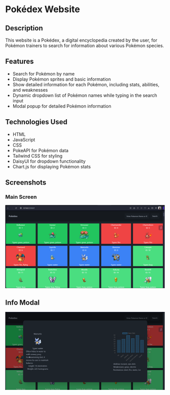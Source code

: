 # Pokédex Website

## Description

This website is a Pokédex, a digital encyclopedia created by the user, for Pokémon trainers to search for information about various Pokémon species.

## Features

- Search for Pokémon by name
- Display Pokémon sprites and basic information
- Show detailed information for each Pokémon, including stats, abilities, and weaknesses
- Dynamic dropdown list of Pokémon names while typing in the search input
- Modal popup for detailed Pokémon information

## Technologies Used

- HTML
- JavaScript
- CSS
- PokeAPI for Pokémon data
- Tailwind CSS for styling
- DaisyUI for dropdown functionality
- Chart.js for displaying Pokémon stats

## Screenshots

### Main Screen

![Pokédex Screenshot](./Screenshots//mainScreen.png)

##

## Info Modal

![Pokédex Screenshot](./Screenshots//infoScreen.png)
